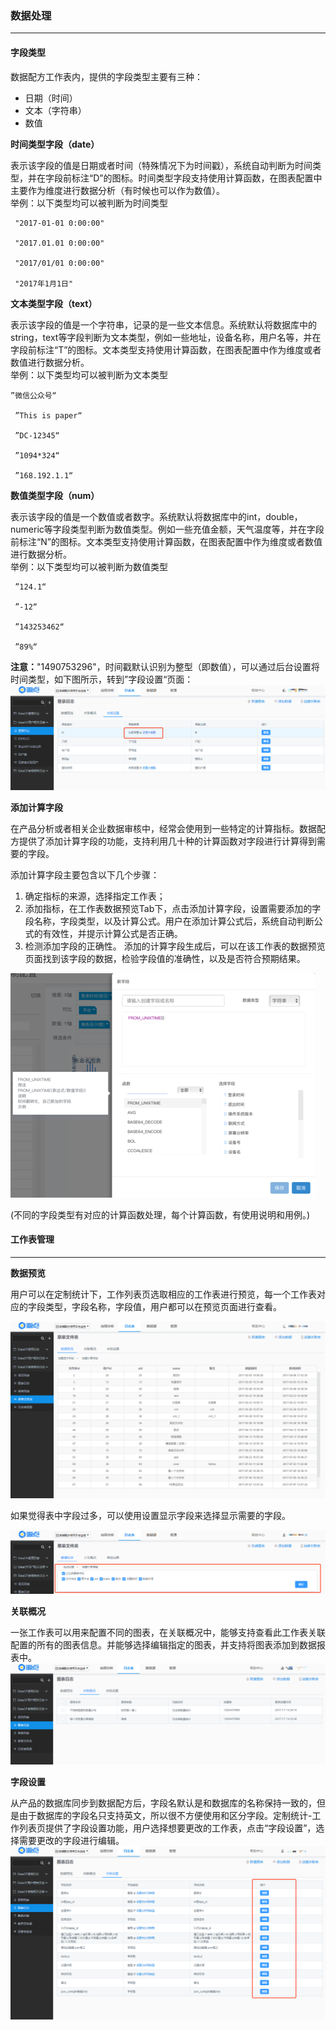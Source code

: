 ### 数据处理

---
#### **字段类型**


数据配方工作表内，提供的字段类型主要有三种：

* 日期（时间）
* 文本（字符串）
* 数值

**时间类型字段（date）**

表示该字段的值是日期或者时间（特殊情况下为时间戳），系统自动判断为时间类型，并在字段前标注“D”的图标。时间类型字段支持使用计算函数，在图表配置中主要作为维度进行数据分析（有时候也可以作为数值）。  
举例：以下类型均可以被判断为时间类型

```
 "2017-01-01 0:00:00"

 "2017.01.01 0:00:00"

 "2017/01/01 0:00:00"

 "2017年1月1日"
```

**文本类型字段（text）**

表示该字段的值是一个字符串，记录的是一些文本信息。系统默认将数据库中的string，text等字段判断为文本类型，例如一些地址，设备名称，用户名等，并在字段前标注“T”的图标。文本类型支持使用计算函数，在图表配置中作为维度或者数值进行数据分析。  
举例：以下类型均可以被判断为文本类型

```
”微信公众号“   

 ”This is paper“  

 ”DC-12345“  

 ”1094*324“  

 ”168.192.1.1“
```

**数值类型字段（num）**

表示该字段的值是一个数值或者数字。系统默认将数据库中的int，double，numeric等字段类型判断为数值类型。例如一些充值金额，天气温度等，并在字段前标注“N”的图标。文本类型支持使用计算函数，在图表配置中作为维度或者数值进行数据分析。  
举例：以下类型均可以被判断为数值类型

```
 ”124.1“  

 ”-12“  

 ”143253462“  

 ”89%“
```

**注意：**"1490753296"，时间戳默认识别为整型（即数值），可以通过后台设置将时间类型，如下图所示，转到”字段设置“页面：  
![](/assets/时间戳转化.png)

**添加计算字段**

在产品分析或者相关企业数据审核中，经常会使用到一些特定的计算指标。数据配方提供了添加计算字段的功能，支持利用几十种的计算函数对字段进行计算得到需要的字段。

添加计算字段主要包含以下几个步骤：

1. 确定指标的来源，选择指定工作表；
2. 添加指标，在工作表数据预览Tab下，点击添加计算字段，设置需要添加的字段名称，字段类型，以及计算公式。用户在添加计算公式后，系统自动判断公式的有效性，并提示计算公式是否正确。
3. 检测添加字段的正确性。
   添加的计算字段生成后，可以在该工作表的数据预览页面找到该字段的数据，检验字段值的准确性，以及是否符合预期结果。

![](/assets/添加计算字段.png)

\(不同的字段类型有对应的计算函数处理，每个计算函数，有使用说明和用例。\)



#### **工作表管理**

---

**数据预览**

用户可以在定制统计下，工作列表页选取相应的工作表进行预览，每一个工作表对应的字段类型，字段名称，字段值，用户都可以在预览页面进行查看。

![](/assets/数据预览.png)

如果觉得表中字段过多，可以使用设置显示字段来选择显示需要的字段。

![](/assets/字段筛选.png)

**关联概况**

一张工作表可以用来配置不同的图表，在关联概况中，能够支持查看此工作表关联配置的所有的图表信息。并能够选择编辑指定的图表，并支持将图表添加到数据报表中。  
![](/assets/关联概况.png)

**字段设置**

从产品的数据库同步到数据配方后，字段名默认是和数据库的名称保持一致的，但是由于数据库的字段名只支持英文，所以很不方便使用和区分字段。定制统计-工作列表页提供了字段设置功能，用户选择想要更改的工作表，点击“字段设置”，选择需要更改的字段进行编辑。![](/assets/字段设置.png)


